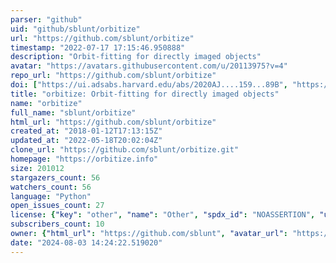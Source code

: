 ```yaml
---
parser: "github"
uid: "github/sblunt/orbitize"
url: "https://github.com/sblunt/orbitize"
timestamp: "2022-07-17 17:15:46.950888"
description: "Orbit-fitting for directly imaged objects"
avatar: "https://avatars.githubusercontent.com/u/20113975?v=4"
repo_url: "https://github.com/sblunt/orbitize"
doi: ["https://ui.adsabs.harvard.edu/abs/2020AJ....159...89B", "https://ui.adsabs.harvard.edu/abs/2019ascl.soft10009B/abstract"]
title: "orbitize: Orbit-fitting for directly imaged objects"
name: "orbitize"
full_name: "sblunt/orbitize"
html_url: "https://github.com/sblunt/orbitize"
created_at: "2018-01-12T17:13:15Z"
updated_at: "2022-05-18T20:02:04Z"
clone_url: "https://github.com/sblunt/orbitize.git"
homepage: "https://orbitize.info"
size: 201012
stargazers_count: 56
watchers_count: 56
language: "Python"
open_issues_count: 27
license: {"key": "other", "name": "Other", "spdx_id": "NOASSERTION", "url": null, "node_id": "MDc6TGljZW5zZTA="}
subscribers_count: 10
owner: {"html_url": "https://github.com/sblunt", "avatar_url": "https://avatars.githubusercontent.com/u/20113975?v=4", "login": "sblunt", "type": "User"}
date: "2024-08-03 14:24:22.519020"
---
```

